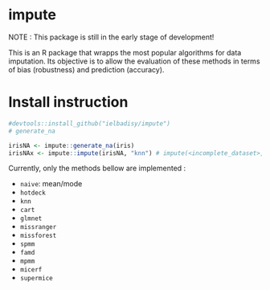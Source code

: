 
<!-- README.md is generated from README.Rmd. Please edit that file -->

# impute

NOTE : This package is still in the early stage of development!

This is an R package that wrapps the most popular algorithms for data
imputation. Its objective is to allow the evaluation of these methods in
terms of bias (robustness) and prediction (accuracy).

# Install instruction

``` r
#devtools::install_github("ielbadisy/impute")
# generate_na

irisNA <- impute::generate_na(iris)
irisNAx <- impute::impute(irisNA, "knn") # impute(<incomplete_dataset>, "<imputation_method>")
```

Currently, only the methods bellow are implemented :

-   `naive`: mean/mode  
-   `hotdeck`
-   `knn`
-   `cart`
-   `glmnet`
-   `missranger`
-   `missforest`
-   `spmm`
-   `famd`
-   `mpmm`
-   `micerf`
-   `supermice`
